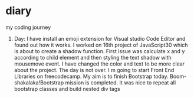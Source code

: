 # diary
my coding journey
1. Day: I have install an emoji extension for Visual 
studio Code Editor and found out how it works. I worked on 16th project of JavaScript30 which is about to create a shadow function. First issue was calculate x and y according to child element and then styling the text shadow with mousemove event. I have changed the color and text to be more clear about the project. The day is not over. I m going to start Front End Libraries on freecodecamp. My aim is to finish Bootstrap today. 
Boom-shakalaka!Bootstrap mission is completed. It was nice to repeat all bootstrap classes and build nested div tags
